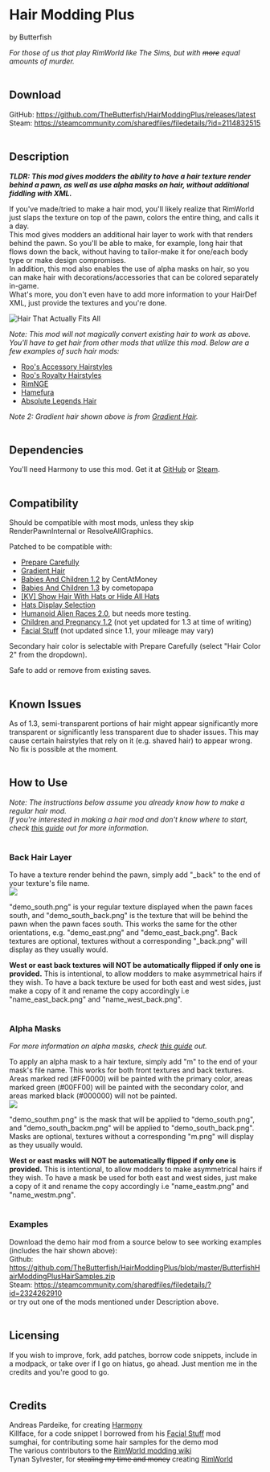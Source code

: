# Hair Modding Plus
by Butterfish

*For those of us that play RimWorld like The Sims, but with ~~more~~ equal amounts of murder.*
<br><br>

## Download
GitHub: https://github.com/TheButterfish/HairModdingPlus/releases/latest<br>
Steam: https://steamcommunity.com/sharedfiles/filedetails/?id=2114832515
<br><br>

## Description
_**TLDR: This mod gives modders the ability to have a hair texture render behind a pawn, as well as use alpha masks on hair, without additional fiddling with XML.**_

If you've made/tried to make a hair mod, you'll likely realize that RimWorld just slaps the texture on top of the pawn, colors the entire thing, and calls it a day.<br>
This mod gives modders an additional hair layer to work with that renders behind the pawn. So you'll be able to make, for example, long hair that flows down the back, without having to tailor-make it for one/each body type or make design compromises.<br>
In addition, this mod also enables the use of alpha masks on hair, so you can make hair with decorations/accessories that can be colored separately in-game.<br>
What's more, you don't even have to add more information to your HairDef XML, just provide the textures and you're done.

![Hair That Actually Fits All](https://raw.githubusercontent.com/TheButterfish/HairModdingPlus/master/ReadmeImages/sample.jpg)

*Note: This mod will not magically convert existing hair to work as above. You'll have to get hair from other mods that utilize this mod. Below are a few examples of such hair mods:*
- [Roo's Accessory Hairstyles](https://steamcommunity.com/sharedfiles/filedetails/?id=1991452568)
- [Roo's Royalty Hairstyles](https://steamcommunity.com/sharedfiles/filedetails/?id=2120391876)
- [RimNGE](https://steamcommunity.com/sharedfiles/filedetails/?id=1687909697)
- [Hamefura](https://steamcommunity.com/sharedfiles/filedetails/?id=2317290564)
- [Absolute Legends Hair](https://steamcommunity.com/sharedfiles/filedetails/?id=2195744587)<br>

*Note 2: Gradient hair shown above is from [Gradient Hair](https://steamcommunity.com/sharedfiles/filedetails/?id=1687053679).*
<br><br>

## Dependencies
You'll need Harmony to use this mod. Get it at [GitHub](https://github.com/pardeike/HarmonyRimWorld/releases/latest) or [Steam](https://steamcommunity.com/sharedfiles/filedetails/?id=2009463077).
<br><br>

## Compatibility
Should be compatible with most mods, unless they skip RenderPawnInternal or ResolveAllGraphics.<br>

Patched to be compatible with:
* [Prepare Carefully](https://steamcommunity.com/sharedfiles/filedetails/?id=735106432)
* [Gradient Hair](https://steamcommunity.com/sharedfiles/filedetails/?id=1687053679)
* [Babies And Children 1.2](https://steamcommunity.com/sharedfiles/filedetails/?id=2373187996) by CentAtMoney
* [Babies And Children 1.3](https://steamcommunity.com/sharedfiles/filedetails/?id=2559574784) by cometopapa
* [[KV] Show Hair With Hats or Hide All Hats](https://steamcommunity.com/sharedfiles/filedetails/?id=1180826364)
* [Hats Display Selection](https://steamcommunity.com/sharedfiles/filedetails/?id=1542291825)
* [Humanoid Alien Races 2.0](https://steamcommunity.com/sharedfiles/filedetails/?id=839005762), but needs more testing.
* [Children and Pregnancy 1.2](https://ludeon.com/forums/index.php?topic=51258.0) (not yet updated for 1.3 at time of writing)
* [Facial Stuff](https://steamcommunity.com/workshop/filedetails/?id=818322128) (not updated since 1.1, your mileage may vary)

Secondary hair color is selectable with Prepare Carefully (select "Hair Color 2" from the dropdown).

Safe to add or remove from existing saves.
<br><br>

## Known Issues
As of 1.3, semi-transparent portions of hair might appear significantly more transparent or significantly less transparent due to shader issues. This may cause certain hairstyles that rely on it (e.g. shaved hair) to appear wrong. No fix is possible at the moment.
<br><br>

## How to Use
*Note: The instructions below assume you already know how to make a regular hair mod.<br>
If you're interested in making a hair mod and don't know where to start, check [this guide](https://steamcommunity.com/sharedfiles/filedetails/?id=1899180537) out for more information.*
<br><br>

### Back Hair Layer
To have a texture render behind the pawn, simply add "\_back" to the end of your texture's file name.<br>
![](https://raw.githubusercontent.com/TheButterfish/HairModdingPlus/master/ReadmeImages/addback.jpg)

"demo_south.png" is your regular texture displayed when the pawn faces south, and "demo_south_back.png" is the texture that will be behind the pawn when the pawn faces south. This works the same for the other orientations, e.g. "demo_east.png" and "demo_east_back.png". Back textures are optional, textures without a corresponding "\_back.png" will display as they usually would.

**West or east back textures will NOT be automatically flipped if only one is provided.** This is intentional, to allow modders to make asymmetrical hairs if they wish. To have a back texture be used for both east and west sides, just make a copy of it and rename the copy accordingly i.e "name_east_back.png" and "name_west_back.png".
<br><br>

### Alpha Masks
*For more information on alpha masks, check [this guide](https://github.com/seraphile/rimshare/wiki/Colouring-in-Images) out.*

To apply an alpha mask to a hair texture, simply add "m" to the end of your mask's file name. This works for both front textures and back textures.<br>
Areas marked red (#FF0000) will be painted with the primary color, areas marked green (#00FF00) will be painted with the secondary color, and areas marked black (#000000) will not be painted.<br>
![](https://raw.githubusercontent.com/TheButterfish/HairModdingPlus/master/ReadmeImages/addmask.jpg)

"demo_southm.png" is the mask that will be applied to "demo_south.png", and "demo_south_backm.png" will be applied to "demo_south_back.png". Masks are optional, textures without a corresponding "m.png" will display as they usually would.

**West or east masks will NOT be automatically flipped if only one is provided.** This is intentional, to allow modders to make asymmetrical hairs if they wish. To have a mask be used for both east and west sides, just make a copy of it and rename the copy accordingly i.e "name_eastm.png" and "name_westm.png".
<br><br>

### Examples
Download the demo hair mod from a source below to see working examples (includes the hair shown above):<br>
Github: https://github.com/TheButterfish/HairModdingPlus/blob/master/ButterfishHairModdingPlusHairSamples.zip<br>
Steam: https://steamcommunity.com/sharedfiles/filedetails/?id=2324262910<br>
or try out one of the mods mentioned under Description above.
<br><br>

## Licensing
If you wish to improve, fork, add patches, borrow code snippets, include in a modpack, or take over if I go on hiatus, go ahead. Just mention me in the credits and you're good to go.
<br><br>

## Credits
Andreas Pardeike, for creating [Harmony](https://steamcommunity.com/sharedfiles/filedetails/?id=2009463077)<br>
Killface, for a code snippet I borrowed from his [Facial Stuff](https://steamcommunity.com/workshop/filedetails/?id=818322128) mod<br>
sumghai, for contributing some hair samples for the demo mod<br>
The various contributors to the [RimWorld modding wiki](https://rimworldwiki.com/wiki/Modding_Tutorials)<br>
Tynan Sylvester, for ~~stealing my time and money~~ creating [RimWorld](https://en.wikipedia.org/wiki/Cocaine)
